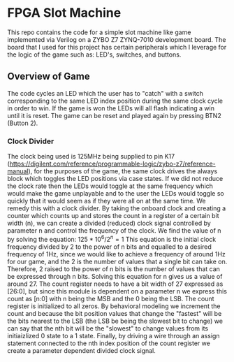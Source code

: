 # FPGA Slot Machine <br>
This repo contains the code for a simple slot machine like game implemented via Verilog on a ZYBO Z7 ZYNQ-7010 development board. The board that I used for this project has certain peripherals which I leverage for the logic of the game such as: LED's, switches, and buttons. <br>

## Overview of Game
The code cycles an LED which the user has to "catch" with a switch corresponding to the same LED index position during the same clock cycle in order to win. If the game is won the LEDs will all flash indicating a win until it is reset. The game can be reset and played again by pressing BTN2 (Button 2).

### Clock Divider
The clock being used is 125MHz being supplied to pin K17 (https://digilent.com/reference/programmable-logic/zybo-z7/reference-manual), for the purposes of the game, the same clock drives the always block which toggles the LED positions via case states. If we did not reduce the clock rate then the LEDs would toggle at the same frequency which would make the game unplayable and to the user the LEDs would toggle so quickly that it would seem as if they were all on at the same time. We remedy this with a clock divider. By taking the onboard clock and creating a counter which counts up and stores the count in a register of a certain bit width (n), we can create a divided (reduced) clock signal controlled by parameter n and control the frequency of the clock. We find the value of n by solving the equation: $125* 10^{6}/2^{n}=1$
This equation is the initial clock frequency divided by 2 to the power of n bits and equalled to a desired frequency of 1Hz, since we would like to achieve a frequency of around 1Hz for our game, and the 2 is the number of values that a single bit can take on. Therefore, 2 raised to the power of n bits is the number of values that can be expressed through n bits. Solving this equation for n gives us a value of around 27. The count register needs to have a bit width of 27 expressed as [26:0], but since this module is dependent on a parameter n we express this count as [n:0] with n being the MSB and the 0 being the LSB. The count register is initialized to all zeros. By behavioral modeling we increment the count and because the bit position values that change the "fastest" will be the bits nearest to the LSB (the LSB be being the slowest bit to change) we can say that the nth bit will be the "slowest" to change values from its initiaizlized 0 state to a 1 state. Finally, by driving a wire through an assign statement connected to the nth index position of the count register we create a parameter dependent divided clock signal.
